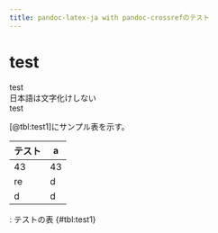 ```yaml
--- 
title: pandoc-latex-ja with pandoc-crossrefのテスト
--- 
```


# test

test  
日本語は文字化けしない  
test  

[@tbl:test1]にサンプル表を示す。

| テスト | a   |
| ------ | --- |
| 43     | 43  |
| re     | d   |
| d      | d   |

: テストの表 {#tbl:test1}

